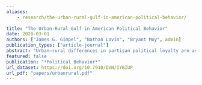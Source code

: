 ```yaml
---
aliases:
    - research/the-urban-rural-gulf-in-american-political-behavior/
    
title: "The Urban-Rural Gulf in American Political Behavior"
date: 2020-03-01
authors: ["James G. Gimpel", "Nathan Lovin", "Bryant Moy", admin]
publication_types: ["article-journal"]
abstract: "Urban–rural differences in partisan political loyalty are as familiar in the United States as they are in other countries. In this paper, we examine Gallup survey data from the early-2000s through 2018 to understand the urban–rural fissure that has been so noticeable in recent elections. We consider the potential mechanisms of an urban–rural political divide. We suggest that urban and rural dwellers oppose each other because they reside in far apart locations without much interaction and support different political parties because population size structures opinion quite differently in small towns compared with large cities. In particular, we consider the extent to which the compositional characteristics (i.e., race, income, education, etc.) of the individuals living in these locales drives the divide. We find that sizable urban–rural differences persist even after accounting for an array of individual-level characteris- tics that typically distinguish them."
featured: false
publication: "*Political Behavior*"
url_dataset: https://doi.org/10.7910/DVN/IYBIUP
url_pdf: "papers/urbanrural.pdf"
---
```


